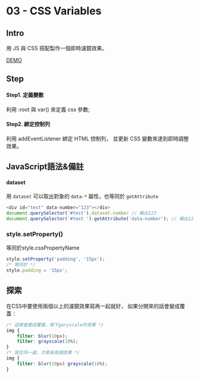 # **03 - CSS Variables**

## **Intro**

用 JS 與 CSS 搭配製作一個即時濾鏡效果。

[DEMO](https://syj0905.github.io/JavaScript30/03_CSS-Variables/index-CloudSu.html)

## **Step**

#### Step1. 定義變數
利用 :root 與 var() 來定義 css 參數;

#### Step2. 綁定控制列
利用 addEventListener 綁定 HTML 控制列，
並更新 CSS 變數來達到即時調整效果。

## **JavaScript語法&備註**
#### **dataset**
用 `dataset` 可以取出對象的 `data-*` 屬性，也等同於 `getAttribute`
````javascript
<div id="test" data-number="123"></div>
document.querySelector('#test').dataset.number // 輸出123
document.querySelector('#test ').getAttribute('data-number'); // 輸出123
````

### **style.setProperty()**
等同於style.cssPropertyName
````javascript
style.setProperty('padding', '15px');
/* 等同於 */
style.padding = '15px';
````

## 探索
在CSS中要使用兩個以上的濾鏡效果寫再一起就好，
如果分開來的話會變成覆蓋：
````css
/* 這樣會變成覆蓋，剩下garyscale的效果 */
img {
    filter: blur(10px);
    filter: grayscale(10%);
}
/* 寫在同一處，才能有兩個效果 */
img {
    filter: blur(10px) grayscale(10%);
}
````
